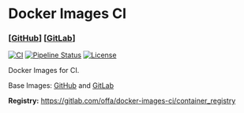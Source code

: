 # Docker Images CI

### [[GitHub](https://github.com/offa/docker-images-ci)] [[GitLab](https://gitlab.com/offa/docker-images-ci)]

[![CI](https://github.com/offa/docker-images-ci/workflows/ci/badge.svg)](https://github.com/offa/docker-images-ci/actions)
[![Pipeline Status](https://gitlab.com/offa/docker-images-ci/badges/master/pipeline.svg)](https://gitlab.com/offa/docker-images-ci/commits/master)
[![License](https://img.shields.io/badge/license-GPLv3-yellow.svg)](LICENSE)

Docker Images for CI.

Base Images: [GitHub](https://github.com/offa/docker-images) and [GitLab](https://gitlab.com/offa/docker-images)

**Registry:** https://gitlab.com/offa/docker-images-ci/container_registry
